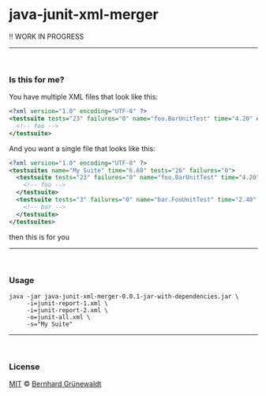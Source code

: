 # java-junit-xml-merger

:bangbang: WORK IN PROGRESS

----
&nbsp;

### Is this for me?

You have multiple XML files that look like this:

```xml
<?xml version="1.0" encoding="UTF-8" ?>
<testsuite tests="23" failures="0" name="foo.BarUnitTest" time="4.20" errors="0" skipped="0">
  <!-- foo -->
</testsuite>
```

And you want a single file that looks like this:

```xml
<?xml version="1.0" encoding="UTF-8" ?>
<testsuites name="My Suite" time="6.60" tests="26" failures="0">
  <testsuite tests="23" failures="0" name="foo.BarUnitTest" time="4.20" errors="0" skipped="0">
    <!-- foo -->
  </testsuite>
  <testsuite tests="3" failures="0" name="bar.FooUnitTest" time="2.40" errors="0" skipped="0">
    <!-- bar -->
  </testsuite>
</testsuites>
```

then this is for you

----
&nbsp;

### Usage

```
java -jar java-junit-xml-merger-0.0.1-jar-with-dependencies.jar \
     -i=junit-report-1.xml \
     -i=junit-report-2.xml \
     -o=junit-all.xml \
     -s="My Suite"
```

-----
&nbsp;

### License

[MIT](https://github.com/cloutainer/k8s-jenkins-slave-deploy/blob/master/LICENSE) © [Bernhard Grünewaldt](https://github.com/clouless)
